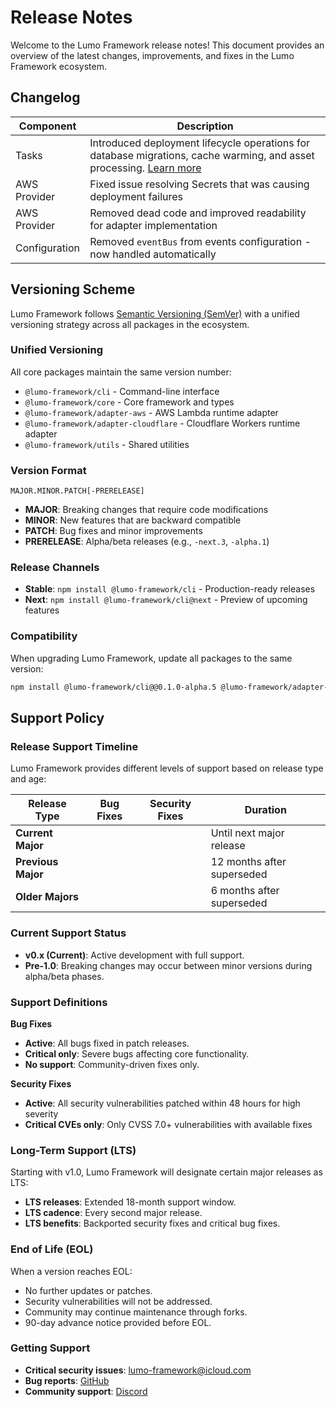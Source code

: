 <Spacer />

# Release Notes
Welcome to the Lumo Framework release notes! This document provides an overview of the latest changes, improvements, and fixes in the Lumo Framework ecosystem.

## Changelog

| **Component** | **Description**                                                                                                                      |
|---------------|--------------------------------------------------------------------------------------------------------------------------------------|
| Tasks         | Introduced deployment lifecycle operations for database migrations, cache warming, and asset processing. [Learn more](/master/tasks) |
| AWS Provider  | Fixed issue resolving Secrets that was causing deployment failures                                                                   |
| AWS Provider  | Removed dead code and improved readability for adapter implementation                                                                |
| Configuration | Removed `eventBus` from events configuration - now handled automatically                                                             |

## Versioning Scheme

Lumo Framework follows [Semantic Versioning (SemVer)](https://semver.org/) with a unified versioning strategy across all packages in the ecosystem.

### Unified Versioning

All core packages maintain the same version number:

- `@lumo-framework/cli` - Command-line interface
- `@lumo-framework/core` - Core framework and types  
- `@lumo-framework/adapter-aws` - AWS Lambda runtime adapter
- `@lumo-framework/adapter-cloudflare` - Cloudflare Workers runtime adapter
- `@lumo-framework/utils` - Shared utilities

### Version Format

```
MAJOR.MINOR.PATCH[-PRERELEASE]
```

- **MAJOR**: Breaking changes that require code modifications
- **MINOR**: New features that are backward compatible
- **PATCH**: Bug fixes and minor improvements
- **PRERELEASE**: Alpha/beta releases (e.g., `-next.3`, `-alpha.1`)

### Release Channels

- **Stable**: `npm install @lumo-framework/cli` - Production-ready releases
- **Next**: `npm install @lumo-framework/cli@next` - Preview of upcoming features

### Compatibility

When upgrading Lumo Framework, update all packages to the same version:

```bash
npm install @lumo-framework/cli@@0.1.0-alpha.5 @lumo-framework/adapter-aws@@0.1.0-alpha.5
```

## Support Policy

### Release Support Timeline

Lumo Framework provides different levels of support based on release type and age:

| Release Type       | Bug Fixes                                     | Security Fixes                                     | Duration                   |
|--------------------|-----------------------------------------------|----------------------------------------------------|----------------------------|
| **Current Major**  | <Badge type="tip" text="Active" />            | <Badge type="tip" text="Active" />                 | Until next major release   |
| **Previous Major** | <Badge type="warning" text="Critical only" /> | <Badge type="tip" text="Active" />                 | 12 months after superseded |
| **Older Majors**   | <Badge type="danger" text="No support" />     | <Badge type="warning" text="Critical CVEs only" /> | 6 months after superseded  |

### Current Support Status

- **v0.x (Current)**: Active development with full support.
- **Pre-1.0**: Breaking changes may occur between minor versions during alpha/beta phases.

### Support Definitions

**Bug Fixes**
- **Active**: All bugs fixed in patch releases.
- **Critical only**: Severe bugs affecting core functionality.
- **No support**: Community-driven fixes only.

**Security Fixes**
- **Active**: All security vulnerabilities patched within 48 hours for high severity
- **Critical CVEs only**: Only CVSS 7.0+ vulnerabilities with available fixes

### Long-Term Support (LTS)

Starting with v1.0, Lumo Framework will designate certain major releases as LTS:

- **LTS releases**: Extended 18-month support window.
- **LTS cadence**: Every second major release.
- **LTS benefits**: Backported security fixes and critical bug fixes.

### End of Life (EOL)

When a version reaches EOL:
- No further updates or patches.
- Security vulnerabilities will not be addressed.
- Community may continue maintenance through forks.
- 90-day advance notice provided before EOL.

### Getting Support

- **Critical security issues**: lumo-framework@icloud.com
- **Bug reports**: [GitHub](https://github.com/lumo-framework/monorepo/security/policy)
- **Community support**: [Discord](https://discord.gg/m7bPsv8Z)
